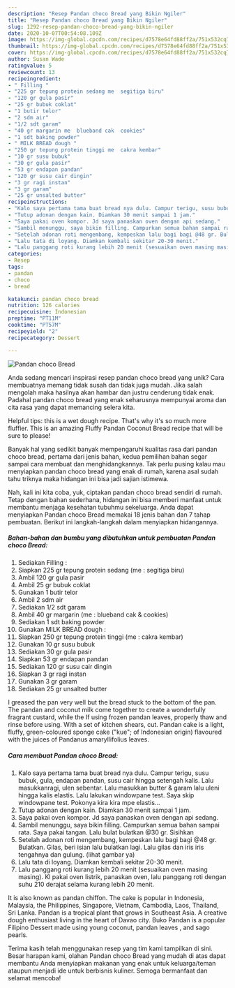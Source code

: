 ```yaml
---
description: "Resep Pandan choco Bread yang Bikin Ngiler"
title: "Resep Pandan choco Bread yang Bikin Ngiler"
slug: 1292-resep-pandan-choco-bread-yang-bikin-ngiler
date: 2020-10-07T00:54:08.109Z
image: https://img-global.cpcdn.com/recipes/d7578e64fd88ff2a/751x532cq70/pandan-choco-bread-foto-resep-utama.jpg
thumbnail: https://img-global.cpcdn.com/recipes/d7578e64fd88ff2a/751x532cq70/pandan-choco-bread-foto-resep-utama.jpg
cover: https://img-global.cpcdn.com/recipes/d7578e64fd88ff2a/751x532cq70/pandan-choco-bread-foto-resep-utama.jpg
author: Susan Wade
ratingvalue: 5
reviewcount: 13
recipeingredient:
- " Filling "
- "225 gr tepung protein sedang me  segitiga biru"
- "120 gr gula pasir"
- "25 gr bubuk coklat"
- "1 butir telor"
- "2 sdm air"
- "1/2 sdt garam"
- "40 gr margarin me  blueband cak  cookies"
- "1 sdt baking powder"
- " MILK BREAD dough "
- "250 gr tepung protein tinggi me  cakra kembar"
- "10 gr susu bubuk"
- "30 gr gula pasir"
- "53 gr endapan pandan"
- "120 gr susu cair dingin"
- "3 gr ragi instan"
- "3 gr garam"
- "25 gr unsalted butter"
recipeinstructions:
- "Kalo saya pertama tama buat bread nya dulu. Campur terigu, susu bubuk, gula, endapan pandan, susu cair hingga setengah kalis. Lalu masukkanragi, ulen sebentar. Lalu masukkan butter &amp; garam lalu uleni hingga kalis elastis. Lalu lakukan windowpane test. Saya skip windowpane test. Pokonya kira kira mpe elastis..."
- "Tutup adonan dengan kain. Diamkan 30 menit sampai 1 jam."
- "Saya pakai oven kompor. Jd saya panaskan oven dengan api sedang."
- "Sambil menunggu, saya bikin filling. Campurkan semua bahan sampai rata. Saya pakai tangan. Lalu bulat bulatkan @30 gr. Sisihkan"
- "Setelah adonan roti mengembang, kempeskan lalu bagi bagi @48 gr. Bulatkan. Gilas, beri isian lalu bulatkan lagi. Lalu gilas dan iris iris tengahnya dan gulung. (lihat gambar ya)"
- "Lalu tata di loyang. Diamkan kembali sekitar 20-30 menit."
- "Lalu panggang roti kurang lebih 20 menit (sesuaikan oven masing masing). Kl pakai oven listrik, panaskan oven, lalu panggang roti dengan suhu 210 derajat selama kurang lebih 20 menit."
categories:
- Resep
tags:
- pandan
- choco
- bread

katakunci: pandan choco bread 
nutrition: 126 calories
recipecuisine: Indonesian
preptime: "PT11M"
cooktime: "PT57M"
recipeyield: "2"
recipecategory: Dessert

---
```



![Pandan choco Bread](https://img-global.cpcdn.com/recipes/d7578e64fd88ff2a/751x532cq70/pandan-choco-bread-foto-resep-utama.jpg)

Anda sedang mencari inspirasi resep pandan choco bread yang unik? Cara membuatnya memang tidak susah dan tidak juga mudah. Jika salah mengolah maka hasilnya akan hambar dan justru cenderung tidak enak. Padahal pandan choco bread yang enak seharusnya mempunyai aroma dan cita rasa yang dapat memancing selera kita.

Helpful tips: this is a wet dough recipe. That&#39;s why it&#39;s so much more fluffier. This is an amazing Fluffy Pandan Coconut Bread recipe that will be sure to please!

Banyak hal yang sedikit banyak mempengaruhi kualitas rasa dari pandan choco bread, pertama dari jenis bahan, kedua pemilihan bahan segar sampai cara membuat dan menghidangkannya. Tak perlu pusing kalau mau menyiapkan pandan choco bread yang enak di rumah, karena asal sudah tahu triknya maka hidangan ini bisa jadi sajian istimewa.


Nah, kali ini kita coba, yuk, ciptakan pandan choco bread sendiri di rumah. Tetap dengan bahan sederhana, hidangan ini bisa memberi manfaat untuk membantu menjaga kesehatan tubuhmu sekeluarga. Anda dapat menyiapkan Pandan choco Bread memakai 18 jenis bahan dan 7 tahap pembuatan. Berikut ini langkah-langkah dalam menyiapkan hidangannya.

<!--inarticleads1-->

##### Bahan-bahan dan bumbu yang dibutuhkan untuk pembuatan Pandan choco Bread:

1. Sediakan  Filling :
1. Siapkan 225 gr tepung protein sedang (me : segitiga biru)
1. Ambil 120 gr gula pasir
1. Ambil 25 gr bubuk coklat
1. Gunakan 1 butir telor
1. Ambil 2 sdm air
1. Sediakan 1/2 sdt garam
1. Ambil 40 gr margarin (me : blueband cak &amp; cookies)
1. Sediakan 1 sdt baking powder
1. Gunakan  MILK BREAD dough :
1. Siapkan 250 gr tepung protein tinggi (me : cakra kembar)
1. Gunakan 10 gr susu bubuk
1. Sediakan 30 gr gula pasir
1. Siapkan 53 gr endapan pandan
1. Sediakan 120 gr susu cair dingin
1. Siapkan 3 gr ragi instan
1. Gunakan 3 gr garam
1. Sediakan 25 gr unsalted butter


I greased the pan very well but the bread stuck to the bottom of the pan. The pandan and coconut milk come together to create a wonderfully fragrant custard, while the If using frozen pandan leaves, properly thaw and rinse before using. With a set of kitchen shears, cut. Pandan cake is a light, fluffy, green-coloured sponge cake (&#34;kue&#34;; of Indonesian origin) flavoured with the juices of Pandanus amaryllifolius leaves. 

<!--inarticleads2-->

##### Cara membuat Pandan choco Bread:

1. Kalo saya pertama tama buat bread nya dulu. Campur terigu, susu bubuk, gula, endapan pandan, susu cair hingga setengah kalis. Lalu masukkanragi, ulen sebentar. Lalu masukkan butter &amp; garam lalu uleni hingga kalis elastis. Lalu lakukan windowpane test. Saya skip windowpane test. Pokonya kira kira mpe elastis...
1. Tutup adonan dengan kain. Diamkan 30 menit sampai 1 jam.
1. Saya pakai oven kompor. Jd saya panaskan oven dengan api sedang.
1. Sambil menunggu, saya bikin filling. Campurkan semua bahan sampai rata. Saya pakai tangan. Lalu bulat bulatkan @30 gr. Sisihkan
1. Setelah adonan roti mengembang, kempeskan lalu bagi bagi @48 gr. Bulatkan. Gilas, beri isian lalu bulatkan lagi. Lalu gilas dan iris iris tengahnya dan gulung. (lihat gambar ya)
1. Lalu tata di loyang. Diamkan kembali sekitar 20-30 menit.
1. Lalu panggang roti kurang lebih 20 menit (sesuaikan oven masing masing). Kl pakai oven listrik, panaskan oven, lalu panggang roti dengan suhu 210 derajat selama kurang lebih 20 menit.


It is also known as pandan chiffon. The cake is popular in Indonesia, Malaysia, the Philippines, Singapore, Vietnam, Cambodia, Laos, Thailand, Sri Lanka. Pandan is a tropical plant that grows in Southeast Asia. A creative dough enthusiast living in the heart of Davao city. Buko Pandan is a popular Filipino Dessert made using young coconut, pandan leaves , and sago pearls. 

Terima kasih telah menggunakan resep yang tim kami tampilkan di sini. Besar harapan kami, olahan Pandan choco Bread yang mudah di atas dapat membantu Anda menyiapkan makanan yang enak untuk keluarga/teman ataupun menjadi ide untuk berbisnis kuliner. Semoga bermanfaat dan selamat mencoba!
